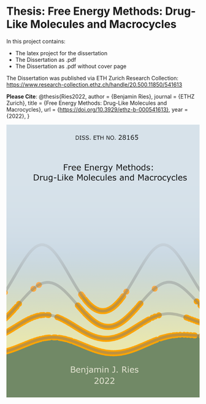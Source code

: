 # Thesis: Free Energy Methods: Drug-Like Molecules and Macrocycles
In this project contains:
 * The latex project for the dissertation
 * The Dissertation as .pdf
 * The Dissertation as .pdf without cover page

The Dissertation was published via ETH Zurich Research Collection: https://www.research-collection.ethz.ch/handle/20.500.11850/541613

**Please Cite**:
@thesis{Ries2022,
   author = {Benjamin Ries},
   journal = {ETHZ Zurich},
   title = {Free Energy Methods: Drug-Like Molecules and Macrocycles},
   url = {https://doi.org/10.3929/ethz-b-000541613},
   year = {2022},
}

![Not Visible](0_style/frontcover.png)




